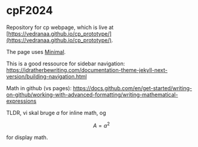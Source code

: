 # cpF2024

Repository for cp webpage, which is live at [https://vedranaa.github.io/cp_prototype/](https://vedranaa.github.io/cp_prototype/).

The page uses [Minimal](https://github.com/pages-themes/minimal).

This is a good ressource for sidebar navigation: https://idratherbewriting.com/documentation-theme-jekyll-next-version/building-navigation.html

Math in github (vs pages):
https://docs.github.com/en/get-started/writing-on-github/working-with-advanced-formatting/writing-mathematical-expressions

TLDR, vi skal bruge $a$ for inline math, og
 
$$
A = a^2
$$
 
for display math.

